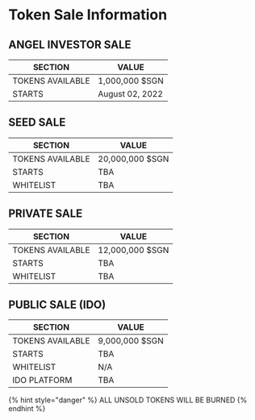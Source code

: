 # Token Sale Information

## ANGEL INVESTOR SALE

| SECTION          | VALUE           |
| ---------------- | --------------- |
| TOKENS AVAILABLE | 1,000,000 $SGN  |
| STARTS           | August 02, 2022 |

## SEED SALE

| SECTION          | VALUE           |
| ---------------- | --------------- |
| TOKENS AVAILABLE | 20,000,000 $SGN |
| STARTS           | TBA             |
| WHITELIST        | TBA             |

## PRIVATE SALE

| SECTION          | VALUE           |
| ---------------- | --------------- |
| TOKENS AVAILABLE | 12,000,000 $SGN |
| STARTS           | TBA             |
| WHITELIST        | TBA             |

## PUBLIC SALE (IDO)

| SECTION          | VALUE          |
| ---------------- | -------------- |
| TOKENS AVAILABLE | 9,000,000 $SGN |
| STARTS           | TBA            |
| WHITELIST        | N/A            |
| IDO PLATFORM     | TBA            |

{% hint style="danger" %}
ALL UNSOLD TOKENS WILL BE BURNED
{% endhint %}
